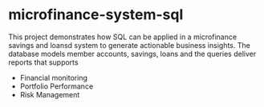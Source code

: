 # microfinance-system-sql
This project demonstrates how SQL can be applied in a microfinance savings and loansd system to generate actionable business insights. 
The database models member accounts, savings, loans and the queries deliver reports that supports
- Financial monitoring
- Portfolio Performance 
- Risk Management 
